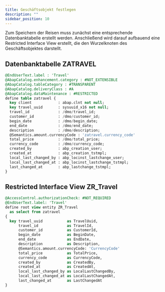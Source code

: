 ```yaml
---
title: Geschäftsobjekt festlegen
description: ""
sidebar_position: 10
---
```


Zum Speichern der Reisen muss zunächst eine entsprechende Datenbanktabelle erstellt werden. Anschließend wird darauf aufbauend eine Restricted Interface View erstellt, die den Wurzelknoten des Geschäftsobjektes darstellt.

## Datenbanktabelle ZATRAVEL

```sql
@EndUserText.label : 'Travel'
@AbapCatalog.enhancement.category : #NOT_EXTENSIBLE
@AbapCatalog.tableCategory : #TRANSPARENT
@AbapCatalog.deliveryClass : #A
@AbapCatalog.dataMaintenance : #RESTRICTED
define table zatravel {
  key client            : abap.clnt not null;
  key travel_uuid       : sysuuid_x16 not null;
  travel_id             : /dmo/travel_id;
  customer_id           : /dmo/customer_id;
  begin_date            : /dmo/begin_date;
  end_date              : /dmo/end_date;
  description           : /dmo/description;
  @Semantics.amount.currencyCode : 'zatravel.currency_code'
  total_price           : /dmo/total_price;
  currency_code         : /dmo/currency_code;
  created_by            : abp_creation_user;
  created_at            : abp_creation_tstmpl;
  local_last_changed_by : abp_locinst_lastchange_user;
  local_last_changed_at : abp_locinst_lastchange_tstmpl;
  last_changed_at       : abp_lastchange_tstmpl;
}
```

## Restricted Interface View ZR_Travel

```sql
@AccessControl.authorizationCheck: #NOT_REQUIRED
@EndUserText.label: 'Travel'
define root view entity ZR_Travel
  as select from zatravel
{
  key travel_uuid           as TravelUuid,
      travel_id             as TravelId,
      customer_id           as CustomerId,
      begin_date            as BeginDate,
      end_date              as EndDate,
      description           as Description,
      @Semantics.amount.currencyCode: 'CurrencyCode'
      total_price           as TotalPrice,
      currency_code         as CurrencyCode,
      created_by            as CreatedBy,
      created_at            as CreatedAt,
      local_last_changed_by as LocalLastChangedBy,
      local_last_changed_at as LocalLastChangedAt,
      last_changed_at       as LastChangedAt
}
```
